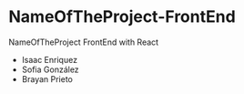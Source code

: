 # NameOfTheProject-FrontEnd
NameOfTheProject FrontEnd with React

* Isaac Enriquez
* Sofia González
* Brayan Prieto
